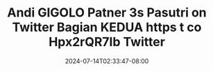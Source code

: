 --- 
title: "Andi GIGOLO Patner 3s Pasutri on Twitter Bagian KEDUA https t co Hpx2rQR7Ib   Twitter"
description: "nonton  video bokep Andi GIGOLO Patner 3s Pasutri on Twitter Bagian KEDUA https t co Hpx2rQR7Ib   Twitter gratis video full new"
date: 2024-07-14T02:33:47-08:00
file_code: "0v4n3tf1aojg"
draft: false
cover: "5lv2b2f6gxps0p04.jpg"
tags: ["Andi", "GIGOLO", "Patner", "Pasutri", "Twitter", "Bagian", "KEDUA", "https", "Twitter", "bokep-indo", "bokep-viral", "bokep-ig"]
length: 125
fld_id: "1483137"
foldername: "Andi gigolo1 telegram"
categories: ["Andi gigolo1 telegram"]
views: 0
---